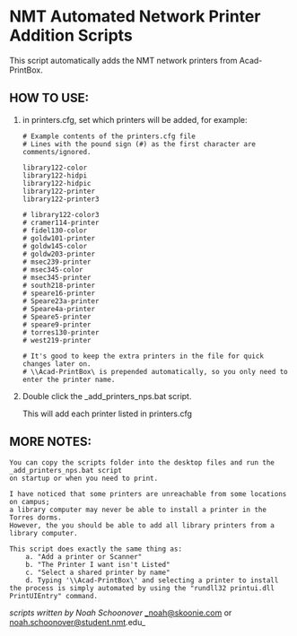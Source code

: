 # NMT Automated Network Printer Addition Scripts

This script automatically adds the NMT network printers from Acad-PrintBox.

## HOW TO USE:

1. in printers.cfg, set which printers will be added, for example:

	```
	# Example contents of the printers.cfg file
	# Lines with the pound sign (#) as the first character are comments/ignored.

	library122-color
	library122-hidpi
	library122-hidpic
	library122-printer
	library122-printer3

	# library122-color3
	# cramer114-printer
	# fidel130-color
	# goldw101-printer
	# goldw145-color
	# goldw203-printer
	# msec239-printer
	# msec345-color
	# msec345-printer
	# south218-printer
	# speare16-printer
	# Speare23a-printer
	# Speare4a-printer
	# Speare5-printer
	# speare9-printer
	# torres130-printer
	# west219-printer

	# It's good to keep the extra printers in the file for quick changes later on.
	# \\Acad-PrintBox\ is prepended automatically, so you only need to enter the printer name.
	```

2. Double click the _add_printers_nps.bat script.

	This will add each printer listed in printers.cfg

## MORE NOTES:
	You can copy the scripts folder into the desktop files and run the _add_printers_nps.bat script
	on startup or when you need to print.

	I have noticed that some printers are unreachable from some locations on campus;
	a library computer may never be able to install a printer in the Torres dorms.
	However, the you should be able to add all library printers from a library computer.

	This script does exactly the same thing as:
		a. "Add a printer or Scanner"
		b. "The Printer I want isn't Listed"
		c. "Select a shared printer by name"
		d. Typing '\\Acad-PrintBox\' and selecting a printer to install
	the process is simply automated by using the "rundll32 printui.dll PrintUIEntry" command.


_scripts written by Noah Schoonover_
_noah@skoonie.com or noah.schoonover@student.nmt.edu_
